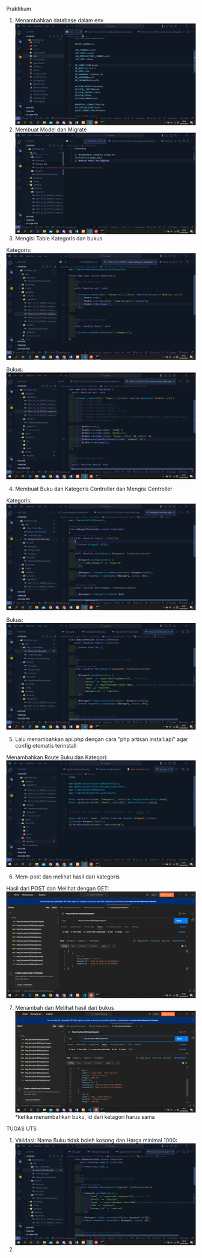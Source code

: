 Praktikum

1. Menambahkan database dalam env
![Database](image.png)
2. Membuat Model dan Migrate
![Migrate Dan Model](image-1.png)
3. Mengisi Table Kategoris dan bukus

Kategoris:
![kategoris](image-2.png)

Bukus:
![Bukus](image-3.png)

4. Membuat Buku dan Kategoris Controller dan Mengisi Controller

Kategoris:
![Kategoris](image-4.png)

Bukus:
![Bukus](image-5.png)

5. Lalu menambahkan api.php dengan cara "php artisan install:api" agar config otomatis terinstall

Menambahkan Route Buku dan Kategori:
![api.php](image-6.png)

6. Mem-post dan melihat hasil dari kategoris

Hasil dari POST dan Melihat dengan GET:
![Kategoris GET](image-7.png)

7. Menambah dan Melihat hasil dari bukus
![bukus](image-8.png)
*ketika menambahkan buku, id dari ketagori harus sama



TUGAS UTS

1. Validasi:
    Nama Buku tidak boleh kosong dan Harga minimal 1000:
    ![Harga dan Nama](image-9.png)
2. 
